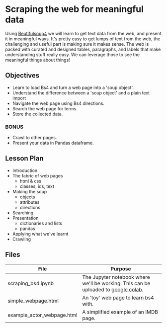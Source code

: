 # Scraping the web for meaningful data

Using [Beutifulsoup4](https://www.crummy.com/software/BeautifulSoup/bs4/doc/) we will learn to get text data from the web, and present it in meaningful ways. It's pretty easy to get lumps of text from the web, the challenging and useful part is making sure it makes sense. The web is packed with curated and designed tables, paragraphs, and labels that make understanding stuff really easy. We can leverage those to see the meaningful things about things!

## Objectives

- Learn to load Bs4 and turn a web page into a 'soup object'. 
- Understand the difference between a 'soup object' and a plain text import
- Navigate the web page using Bs4 directions.
- Search the web page for terms.
- Store the collected data.

### BONUS

- Crawl to other pages.
- Present your data in Pandas dataframe.

## Lesson Plan

- Introduction
- The fabric of web pages
  - html & css
  - classes, ids, text
- Making the soup
  - objects
  - attributes
  - directions
- Searching
- Presentation
  - dictionaries and lists
  - pandas
- Applying what we've learnt
- Crawling

## Files

| File                       | Purpose                                                      |
| -------------------------- | ------------------------------------------------------------ |
| scraping_bs4.ipynb         | The Jupyter notebook where we'll be working. This can be uploaded to [google colab](https://colab.research.google.com/notebooks/welcome.ipynb#recent=true). |
| simple_webpage.html        | An 'toy' web page to learn bs4 with.                         |
| example_actor_webpage.html | A simplified example of an IMDB page.                        |

